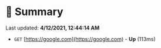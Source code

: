# 📖 Summary
Last updated: **4/12/2021, 12:44:14 AM**

- `GET` [https://google.com](https://google.com) - **Up** (113ms)
